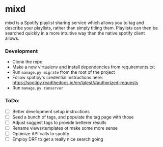 # mixd

mixd is a Spotify playlist sharing service which allows you to tag and describe your playlists, rather than simply titling them.
Playlists can then be searched quickly in a more intuitive way than the native spotify client allows.

### Development
* Clone the repo
* Make a new virtualenv and install dependencies from requirements.txt
* Run `manage.py migrate` from the root of the project
* Follow spotipy's credential instructions here: https://spotipy.readthedocs.io/en/latest/#authorized-requests
* Run `manage.py runserver`

### ToDo:
- [ ] Better development setup instructions
- [ ] Seed a bunch of tags, and populate the tag page with those
- [ ] Adjust suggest tags to provide betterer results
- [ ] Rename views/templates ot make some more sense
- [ ] Optimize API calls to spotify
- [ ] Employ DRF to get a really nice search going
